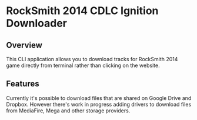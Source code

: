 # RockSmith 2014 CDLC Ignition Downloader

## Overview

This CLI application allows you to download tracks for RockSmith 2014 game directly from terminal rather than clicking on the website.

## Features

Currently it's possible to download files that are shared on Google Drive and Dropbox.
However there's work in progress adding drivers to download files from MediaFire, Mega and other storage providers.

